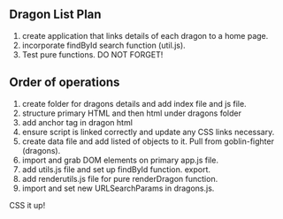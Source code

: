 ## Dragon List Plan

1. create application that links details of each dragon to a home page.
2. incorporate findById search function (util.js).
3. Test pure functions. DO NOT FORGET!

## Order of operations

1. create folder for dragons details and add index file and js file.
2. structure primary HTML and then html under dragons folder
3. add anchor tag in dragon html
4. ensure script is linked correctly and update any CSS links necessary.
5. create data file and add listed of objects to it. Pull from goblin-fighter (dragons).
6. import and grab DOM elements on primary app.js file.
7. add utils.js file and set up findById function. export.
8. add renderutils.js file for pure renderDragon function.
9. import and set new URLSearchParams in dragons.js.

CSS it up!
